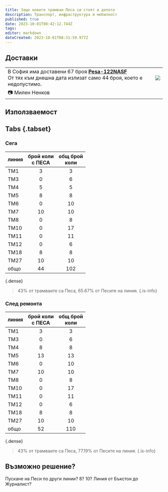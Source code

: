 ```yaml
---
title: Защо новите трамваи Песа си стоят в депото
description: Транспорт, инфраструктура и мобилност
published: true
date: 2023-10-01T08:42:12.744Z
tags: 
editor: markdown
dateCreated: 2023-10-01T08:31:59.977Z
---
```


## Доставки




<div class="table-responsive"><table style="width:100%"><tr>
<td>В София има доставени 67 броя <a href="/bg/public-transport/fleet-list/2013-Pesa-122NASF"><b>Pesa-122NASF</b></a><br>От тях към днешна дата излизат само 44 броя, което е недопустимо.</td>
<td><img src="https://drive.google.com/uc?id=15i-Ymy1xsN1G3UrV6Vckpa0WXZr1JRiu"></td></tr>
  <td colspan=2 >📷 <a href=""><b></b></a> Милен Ненков</td></table></div>
  
  
  
## Използваемост

## Tabs {.tabset}

### Сега 

| линия     | брой коли<br>с ПЕСА | общ брой<br> коли         | 
|------|:------:|:---------:|
|  ТМ1 |    3   |     3     |
|  ТМ3 |    0   |     6     |
|  ТМ4 |    5   |     5     |
|  ТМ5 |    8   |     8     |
|  ТМ6 |    0   |     10    |
|  ТМ7 |   10   |     10    |
|  ТМ8 |    0   |     8     |
| ТМ10 |    0   |     17    |
| ТМ11 |    0   |     11    |
| ТМ12 |    0   |     6     |
| ТМ18 |    8   |     8     |
| ТМ27 |   10   |     10    |
| общо |   44   |    102    |
{.dense}

> 43% от трамваите са Песа, 65.67% от Песите на линия.
{.is-info}


### След ремонта 
| линия     | брой коли<br>с ПЕСА | общ брой<br> коли         | 
|------|:------:|:---------:|
|  ТМ1 |    3   |     3     |
|  ТМ3 |    0   |     6     |
|  ТМ4 |    8   |     8     |
|  ТМ5 |    13  |    13     |
|  ТМ6 |    0   |     10    |
|  ТМ7 |   10   |     10    |
|  ТМ8 |    0   |     8     |
| ТМ10 |    0   |     17    |
| ТМ11 |    0   |     11    |
| ТМ12 |    0   |     6     |
| ТМ18 |    8   |     8     |
| ТМ27 |   10   |     10    |
| общо |   52   |    110    |
{.dense}

> 43% от трамваите са Песа, 77.19% от Песите на линия.
{.is-info}

## Възможно решение?

Пускане на Песи по други линии? 8? 10? Линия от Бъкстон до Журналист?
